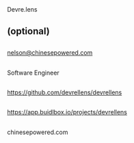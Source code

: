 ## <PROJECT NAME>
  Devre.lens

## <YOUR FULL NAME> (optional)

## <Used Email in Buidlbox>
  nelson@chinesepowered.com

## <YOUR ROLE ON THE TEAM>
  Software Engineer

## <LINK TO THE PROJECT REPOSITORY>
  https://github.com/devrellens/devrellens
  
## <LINK TO BUIDLBOX SUBMISSION>
  https://app.buidlbox.io/projects/devrellens

## <ANY LINKS TO YOUR SOCIALS THAT YOU WANT PEOPLE TO SEE WHO MIGHT COME ACROSS YOUR SUBMISSION IN THE FUTURE>
  chinesepowered.com
